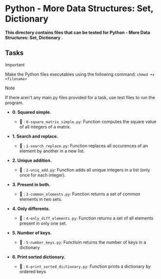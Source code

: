 # Python - More Data Structures: Set, Dictionary

**This directory contains files that can be tested for Python - More Data Structures: Set, Dictionary .**

## Tasks

> [!IMPORTANT]
> Make the Python files executables using the following command:
`chmod +x <filename>`

> [!NOTE]
> If there aren't any main.py files provided for a task, use test files to run the program.


- **0. Squared simple.**

   - :file_folder: : `0-square_matrix_simple.py`: Function computes the square value of all integers of a matrix.

- **1. Search and replace.**

   - :file_folder: : `1-search_replace.py`: Function replaces all occurences of an element by another in a new list.

- **2. Unique addition.**

   - :file_folder: : `2-uniq_add.py`: Function adds all unique integers in a list (only once for each integer).

- **3. Present in both.**

   - :file_folder: : `3-common_elements.py`: Function returns a set of common elements in two sets.

- **4. Only differents.**

   - :file_folder: : `4-only_diff_elements.py`: Function returns a set of all elements present in only one set.

- **5. Number of keys.**

   - :file_folder: : `5-number_keys.py`: Functioin returns the number of keys in a dictionary

- **6. Print sorted dictionary.**

   - :file_folder: : `6-print_sorted_dictionary.py`: Function prints a dictionary by ordered keys
